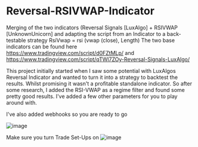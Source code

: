 # Reversal-RSIVWAP-Indicator 
Merging of the two indicators (Reversal Signals [LuxAlgo] + RSIVWAP [UnknownUnicorn] and adapting the script from an Indicator to a back-testable strategy
RsiVwap = rsi (vwap (close), Length)
The two base indicators can be found here https://www.tradingview.com/script/d0FZtMLp/ and https://www.tradingview.com/script/qTWl7ZOy-Reversal-Signals-LuxAlgo/

This project initially started when I saw some potential with LuxAlgos Reversal Indicator and wanted to turn it into a strategy to backtest the results. Whilst promising it wasn't a profitable standalone indicator. So after some research, I added the RSI-VWAP as a regime filter and found some pretty good results. I've added a few other parameters for you to play around with.

I've also added webhooks so you are ready to go

![image](https://github.com/CeyxTrading/Reversal-RSIVWAP-Indicator/assets/119662508/f2c5db84-a632-4abf-954d-cdbdc20269af)

Make sure you turn Trade Set-Ups on 
![image](https://github.com/CeyxTrading/Reversal-RSIVWAP-Indicator/assets/119662508/b157dede-fa84-4265-b152-79c2e0884a70)
